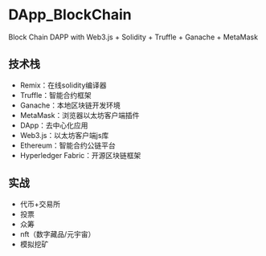 # DApp_BlockChain
Block Chain DAPP with Web3.js + Solidity + Truffle + Ganache + MetaMask

## 技术栈
- Remix：在线solidity编译器
- Truffle：智能合约框架
- Ganache：本地区块链开发环境
- MetaMask：浏览器以太坊客户端插件
- DApp：去中心化应用
- Web3.js：以太坊客户端js库
- Ethereum：智能合约公链平台
- Hyperledger Fabric：开源区块链框架

## 实战
- 代币+交易所
- 投票
- 众筹
- nft（数字藏品/元宇宙）
- 模拟挖矿